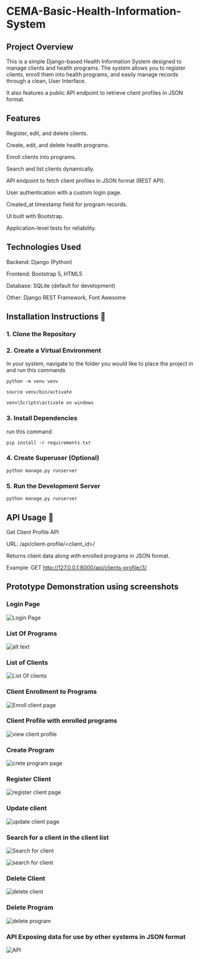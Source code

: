 # CEMA-Basic-Health-Information-System

## Project Overview

This is a simple Django-based Health Information System designed to manage clients and health programs.
The system allows you to register clients, enroll them into health programs, and easily manage records through a clean, User Interface.

It also features a public API endpoint to retrieve client profiles in JSON format.

## Features

Register, edit, and delete clients.

Create, edit, and delete health programs.

Enroll clients into programs.

Search and list clients dynamically.

API endpoint to fetch client profiles in JSON format (REST API).

User authentication with a custom login page.

Created_at timestamp field for program records.

UI built with Bootstrap.

Application-level tests for reliability.

## Technologies Used

Backend: Django (Python)

Frontend: Bootstrap 5, HTML5

Database: SQLite (default for development)

Other: Django REST Framework, Font Awesome

## Installation Instructions 🚀

### 1. Clone the Repository

### 2. Create a Virtual Environment
   In your system, navigate to the folder you would like to place the project in and run this commands
   
    python -m venv venv

    source venv/bin/activate  

    venv\Scripts\activate on windows

### 3. Install Dependencies
   run this command

    pip install -r requirements.txt

### 4. Create Superuser (Optional)
    python manage.py runserver

### 5. Run the Development Server
    python manage.py runserver

## API Usage 📡

Get Client Profile API

URL: /api/client-profile/<client_id>/

Returns client data along with enrolled programs in JSON format.

Example:
GET http://127.0.0.1:8000/api/clients-profile/3/

## Prototype Demonstration using screenshots

### Login Page

![Login Page](demo/image-4.png)

### List Of Programs

![alt text](demo/image.png)

### List of Clients

![List Of clients](demo/image-1.png)

### Client Enrollment to Programs

![Enroll client page](demo/image-8.png)

### Client Profile with enrolled programs

![view client profile](demo/image-3.png)

### Create Program

![crete program page](demo/image-5.png)

### Register Client

![register client page](demo/image-6.png) 

### Update client

![update client page](demo/image-7.png)

### Search for a client in the client list

![Search for client](demo/image-9.png)

![search for client](image-10.png)

### Delete Client

![delete client](demo/image-11.png)

### Delete Program

![delete program](demo/image-12.png)

### API Exposing data for use by other systems in JSON format

![API](demo/image-13.png)